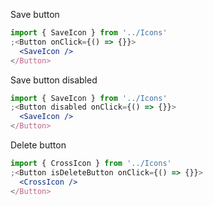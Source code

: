 Save button

```jsx
import { SaveIcon } from '../Icons'
;<Button onClick={() => {}}>
  <SaveIcon />
</Button>
```

Save button disabled

```jsx
import { SaveIcon } from '../Icons'
;<Button disabled onClick={() => {}}>
  <SaveIcon />
</Button>
```

Delete button

```jsx
import { CrossIcon } from '../Icons'
;<Button isDeleteButton onClick={() => {}}>
  <CrossIcon />
</Button>
```
